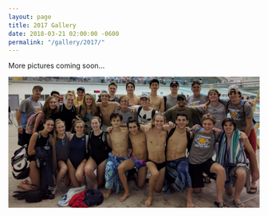 ```yaml
---
layout: page
title: 2017 Gallery
date: 2018-03-21 02:00:00 -0600
permalink: "/gallery/2017/"
---
```


More pictures coming soon...

<div>

<a class="example-image-link pt-4 pb-4" href="/assets/images/slider/slider-1.jpg" data-lightbox="2017-set" data-title="caption">
    <img class="example-image" src="/assets/images/slider/slider-1.jpg" alt=""/>
</a>

</div>